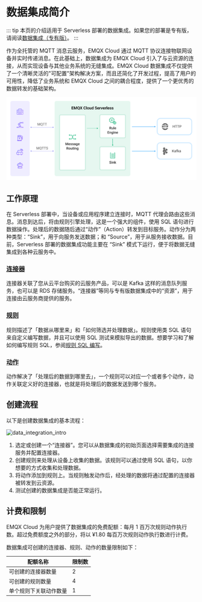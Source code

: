# 数据集成简介

::: tip
本页的介绍适用于 Serverless 部署的数据集成。如果您的部署是专有版，请阅读[数据集成（专有版）](../rule_engine/introduction.md)。
:::

作为全托管的 MQTT 消息云服务，EMQX Cloud 通过 MQTT 协议连接物联网设备并实时传递消息。在此基础上，数据集成为 EMQX Cloud 引入了与云资源的连接，从而实现设备与其他业务系统的无缝集成。EMQX Cloud 数据集成不仅提供了一个清晰灵活的"可配置"架构解决方案，而且还简化了开发过程，提高了用户的可用性，降低了业务系统和 EMQX Cloud 之间的耦合程度，提供了一个更优秀的数据转发的基础架构。

![data_integration_intro](./_assets/integration_intro_01.jpg)

## 工作原理

在 Serverless 部署中，当设备或应用程序建立连接时，MQTT 代理会路由这些消息。消息到达后，将由规则引擎处理，这是一个强大的组件，使用 SQL 语句进行数据操作。处理后的数据随后通过“动作”（Action）转发到目标服务。动作分为两种类型：“Sink”，用于向服务发送数据；和 “Source”，用于从服务接收数据。目前，Serverless 部署的数据集成功能主要在 “Sink” 模式下运行，便于将数据无缝集成到各种云服务中。

### [连接器](./connectors.md)

连接器关联了您从云平台购买的云服务产品，可以是 Kafka 这样的消息队列服务，也可以是 RDS 存储服务。“连接器”等同与专有版数据集成中的“资源”，用于连接由云服务商提供的服务。

### [规则](./rules.md)

规则描述了「数据从哪里来」和「如何筛选并处理数据」。规则使用类 SQL 语句来自定义编写数据，并且可以使用 SQL 测试来模拟导出的数据。想要学习和了解如何编写规则 SQL，参阅[规则 SQL 编写](https://docs.emqx.com/zh/enterprise/v4.2/rule/rule-engine.html#sql-%E8%AF%AD%E5%8F%A5)。

### [动作](./rules.md)

动作解决了「处理后的数据到哪里去」，一个规则可以对应一个或者多个动作，动作关联定义好的连接器，也就是将处理后的数据发送到哪个服务。

## 创建流程

以下是创建数据集成的基本流程：

![data_integration_intro](./_assets/integration_intro_02.png)

1. 选定或创建一个“连接器”。您可以从数据集成的初始页面选择需要集成的连接服务并配置连接器。
2. 创建规则来处理从设备上收集的数据。该规则可以通过使用 SQL 语句，以你想要的方式收集和处理数据。
3. 将动作添加到规则上。当规则触发动作后，经处理的数据将通过配置的连接器被转发到云资源。
4. 测试创建的数据集成是否能正常运行。

## 计费和限制

EMQX Cloud 为用户提供了数据集成的免费配额：每月 1 百万次规则动作执行数。超过免费额度之外的部分，将以 ¥1.80 每百万次规则动作执行数进行计费。

数据集成可创建的连接器、规则、动作的数量限制如下：

| **配额名称**         | **限制数**            |
| --------------------| ----------------------- |
| 可创建的连接器数量   | 2  |
| 可创建的规则数量     | 4   |
| 单个规则下关联动作数量     | 1   |

